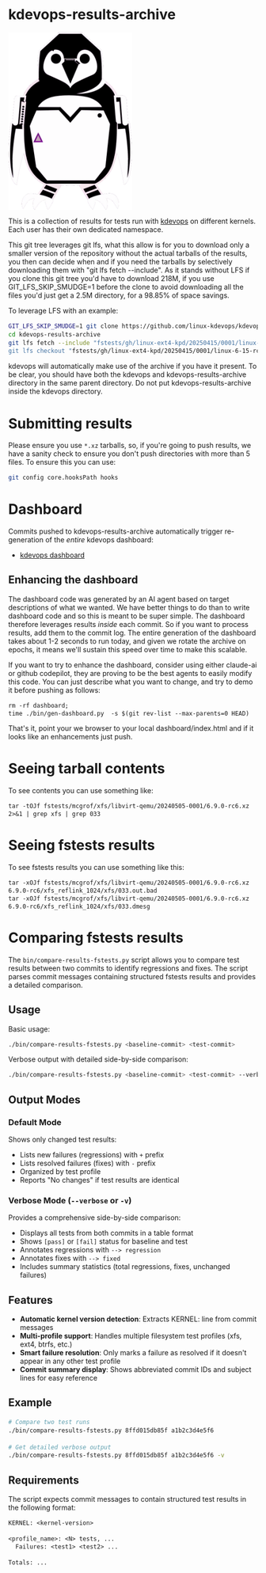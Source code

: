 # kdevops-results-archive

<img src="images/kdevops-archive.png" width=250 align=center alt="kdevops archive logo">

This is a collection of results for tests run with
[kdevops](https://github.com/linux-kdevops/kdevops)
on different kernels. Each user has their own dedicated
namespace.

This git tree leverages git lfs, what this allow is for you to download
only a smaller version of the repository without the actual tarballs
of the results, you then can decide when and if you need the tarballs
by selectively downloading them with "git lfs fetch --include". As it
stands without LFS if you clone this git tree you'd have to download
218M, if you use GIT_LFS_SKIP_SMUDGE=1 before the clone to avoid downloading
all the files you'd just get a 2.5M directory, for a 98.85% of space savings.

To leverage LFS with an example:

```bash
GIT_LFS_SKIP_SMUDGE=1 git clone https://github.com/linux-kdevops/kdevops-results-archive.git
cd kdevops-results-archive
git lfs fetch --include "fstests/gh/linux-ext4-kpd/20250415/0001/linux-6-15-rc2/8ffd015db85f.xz
git lfs checkout "fstests/gh/linux-ext4-kpd/20250415/0001/linux-6-15-rc2/8ffd015db85f.xz
```

kdevops will automatically make use of the archive if you have it present.
To be clear, you should have both the kdevops and kdevops-results-archive
directory in the same parent directory. Do not put kdevops-results-archive
inside the kdevops directory.

# Submitting results

Please ensure you use `*.xz` tarballs, so, if you're going to push
results, we have a sanity check to ensure you don't push directories
with more than 5 files. To ensure this you can use:

```bash
git config core.hooksPath hooks
```

# Dashboard

Commits pushed to kdevops-results-archive automatically trigger re-generation
of the *entire* kdevops dashboard:

  * [kdevops dashboard](https://kdevops.org)

## Enhancing the dashboard

The dashboard code was generated by an AI agent based on target descriptions
of what we wanted. We have better things to do than to write dashboard code and
so this is meant to be super simple. The dashboard therefore leverages results
*inside* each commit. So if you want to process results, add them to the
commit log. The entire generation of the dashboard takes about 1-2 seconds
to run today, and given we rotate the archive on epochs, it means we'll sustain
this speed over time to make this scalable.

If you want to try to enhance the dashboard, consider using either claude-ai
or github codepilot, they are proving to be the best agents to easily modify
this code. You can just describe what you want to change, and try to demo it
before pushing as follows:

```
rm -rf dashboard;
time ./bin/gen-dashboard.py  -s $(git rev-list --max-parents=0 HEAD)
```

That's it, point your we browser to your local dashboard/index.html and if
it looks like an enhancements just push.

# Seeing tarball contents

To see contents you can use something like:

```
tar -tOJf fstests/mcgrof/xfs/libvirt-qemu/20240505-0001/6.9.0-rc6.xz 2>&1 | grep xfs | grep 033
```

# Seeing fstests results

To see fstests results you can use something like this:

```
tar -xOJf fstests/mcgrof/xfs/libvirt-qemu/20240505-0001/6.9.0-rc6.xz 6.9.0-rc6/xfs_reflink_1024/xfs/033.out.bad
tar -xOJf fstests/mcgrof/xfs/libvirt-qemu/20240505-0001/6.9.0-rc6.xz 6.9.0-rc6/xfs_reflink_1024/xfs/033.dmesg
```

# Comparing fstests results

The `bin/compare-results-fstests.py` script allows you to compare test results between two commits to identify regressions and fixes. The script parses commit messages containing structured fstests results and provides a detailed comparison.

## Usage

Basic usage:
```bash
./bin/compare-results-fstests.py <baseline-commit> <test-commit>
```

Verbose output with detailed side-by-side comparison:
```bash
./bin/compare-results-fstests.py <baseline-commit> <test-commit> --verbose
```

## Output Modes

### Default Mode
Shows only changed test results:
- Lists new failures (regressions) with `+` prefix
- Lists resolved failures (fixes) with `-` prefix
- Organized by test profile
- Reports "No changes" if test results are identical

### Verbose Mode (`--verbose` or `-v`)
Provides a comprehensive side-by-side comparison:
- Displays all tests from both commits in a table format
- Shows `[pass]` or `[fail]` status for baseline and test
- Annotates regressions with `--> regression`
- Annotates fixes with `--> fixed`
- Includes summary statistics (total regressions, fixes, unchanged failures)

## Features

- **Automatic kernel version detection**: Extracts KERNEL: line from commit messages
- **Multi-profile support**: Handles multiple filesystem test profiles (xfs, ext4, btrfs, etc.)
- **Smart failure resolution**: Only marks a failure as resolved if it doesn't appear in any other test profile
- **Commit summary display**: Shows abbreviated commit IDs and subject lines for easy reference

## Example

```bash
# Compare two test runs
./bin/compare-results-fstests.py 8ffd015db85f a1b2c3d4e5f6

# Get detailed verbose output
./bin/compare-results-fstests.py 8ffd015db85f a1b2c3d4e5f6 -v
```

## Requirements

The script expects commit messages to contain structured test results in the following format:
```
KERNEL: <kernel-version>

<profile_name>: <N> tests, ...
  Failures: <test1> <test2> ...

Totals: ...
```
